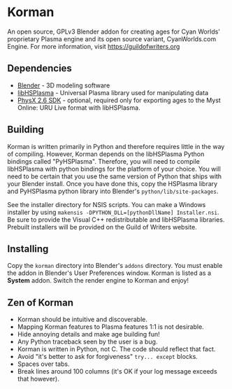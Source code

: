 Korman
======

An open source, GPLv3 Blender addon for creating ages for Cyan Worlds' proprietary Plasma engine
and its open source variant, CyanWorlds.com Engine. For more information, visit https://guildofwriters.org

Dependencies
------------
- [Blender](http://blender3d.org) - 3D modeling software
- [libHSPlasma](https://github.com/H-uru/libhsplasma) - Universal Plasma library used for manipulating data
- [PhysX 2.6 SDK](http://www.nvidia.com/object/physx_archives.html) - optional, required only for exporting
ages to the Myst Online: URU Live format with libHSPlasma.

Building
--------
Korman is written primarily in Python and therefore requires little in the way of compiling. However, Korman
depends on the libHSPlasma Python bindings called "PyHSPlasma". Therefore, you will need to compile libHSPlasma
with python bindings for the platform of your choice. You will need to be certain that you use the same version
of Python that ships with your Blender install. Once you have done this, copy the HSPlasma library and PyHSPlasma
python library into Blender's `python/lib/site-packages`.

See the installer directory for NSIS scripts. You can make a Windows installer by using `makensis
-DPYTHON_DLL=[pythonDllName] Installer.nsi`. Be sure to provide the Visual C++ redistributable and
libHSPlasma libraries. Prebuilt installers will be provided on the Guild of Writers website.

Installing
----------
Copy the `korman` directory into Blender's `addons` directory. You must enable the addon in Blender's User
Preferences window. Korman is listed as a **System** addon. Switch the render engine to Korman and enjoy!

Zen of Korman
-------------
- Korman should be intuitive and discoverable.
- Mapping Korman features to Plasma features 1:1 is not desirable.
- Hide annoying details and make age building fun!
- Any Python traceback seen by the user is a bug.
- Korman is written in Python, not C. The code should reflect that fact.
- Avoid "it's better to ask for forgiveness" `try... except` blocks.
- Spaces over tabs.
- Break lines around 100 columns (it's OK if your log message exceeds that however).
